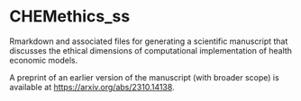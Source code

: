 # CHEMethics_ss

Rmarkdown and associated files for generating a scientific manuscript that discusses the ethical dimensions of computational implementation of health economic models.

A preprint of an earlier version of the manuscript (with broader scope) is available at https://arxiv.org/abs/2310.14138.


